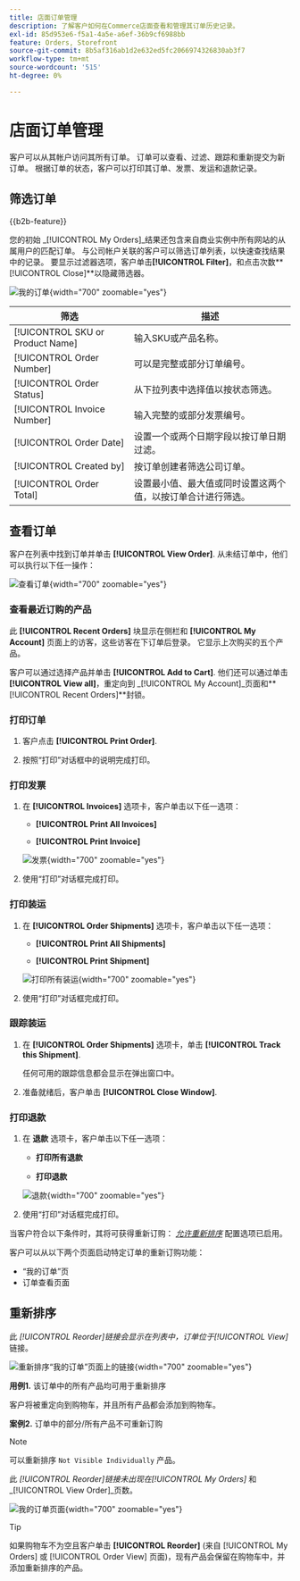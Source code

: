 ```yaml
---
title: 店面订单管理
description: 了解客户如何在Commerce店面查看和管理其订单历史记录。
exl-id: 85d953e6-f5a1-4a5e-a6ef-36b9cf6988bb
feature: Orders, Storefront
source-git-commit: 8b5af316ab1d2e632ed5fc2066974326830ab3f7
workflow-type: tm+mt
source-wordcount: '515'
ht-degree: 0%

---
```


# 店面订单管理

客户可以从其帐户访问其所有订单。 订单可以查看、过滤、跟踪和重新提交为新订单。 根据订单的状态，客户可以打印其订单、发票、发运和退款记录。

## 筛选订单

{{b2b-feature}}

您的初始 _[!UICONTROL My Orders]_结果还包含来自商业实例中所有网站的从属用户的匹配订单。 与公司帐户关联的客户可以筛选订单列表，以快速查找结果中的记录。 要显示过滤器选项，客户单击&#x200B;**[!UICONTROL Filter]**，和点击次数&#x200B;**[!UICONTROL Close]**以隐藏筛选器。

![我的订单](./assets/account-dashboard-my-orders-b2b.png){width="700" zoomable="yes"}

| 筛选 | 描述 |
| ------ | ----------- |
| [!UICONTROL SKU or Product Name] | 输入SKU或产品名称。 |
| [!UICONTROL Order Number] | 可以是完整或部分订单编号。 |
| [!UICONTROL Order Status] | 从下拉列表中选择值以按状态筛选。 |
| [!UICONTROL Invoice Number] | 输入完整的或部分发票编号。 |
| [!UICONTROL Order Date] | 设置一个或两个日期字段以按订单日期过滤。 |
| [!UICONTROL Created by] | 按订单创建者筛选公司订单。 |
| [!UICONTROL Order Total] | 设置最小值、最大值或同时设置这两个值，以按订单合计进行筛选。 |

## 查看订单

客户在列表中找到订单并单击 **[!UICONTROL View Order]**. 从未结订单中，他们可以执行以下任一操作：

![查看订单](./assets/customer-account-order-items-ordered.png){width="700" zoomable="yes"}

### 查看最近订购的产品

此 **[!UICONTROL Recent Orders]** 块显示在侧栏和 **[!UICONTROL My Account]** 页面上的访客，这些访客在下订单后登录。 它显示上次购买的五个产品。

客户可以通过选择产品并单击 **[!UICONTROL Add to Cart]**. 他们还可以通过单击 **[!UICONTROL View all]**，重定向到 _[!UICONTROL My Account]_页面和&#x200B;**[!UICONTROL Recent Orders]**封锁。

### 打印订单

1. 客户点击 **[!UICONTROL Print Order]**.

1. 按照“打印”对话框中的说明完成打印。

### 打印发票

1. 在 **[!UICONTROL Invoices]** 选项卡，客户单击以下任一选项：

   - **[!UICONTROL Print All Invoices]**

   - **[!UICONTROL Print Invoice]**

   ![发票](./assets/customer-account-order-invoices.png){width="700" zoomable="yes"}

1. 使用“打印”对话框完成打印。

### 打印装运

1. 在 **[!UICONTROL Order Shipments]** 选项卡，客户单击以下任一选项：

   - **[!UICONTROL Print All Shipments]**

   - **[!UICONTROL Print Shipment]**

   ![打印所有装运](./assets/customer-account-order-shipments.png){width="700" zoomable="yes"}

1. 使用“打印”对话框完成打印。

### 跟踪装运

1. 在 **[!UICONTROL Order Shipments]** 选项卡，单击 **[!UICONTROL Track this Shipment]**.

   任何可用的跟踪信息都会显示在弹出窗口中。

1. 准备就绪后，客户单击 **[!UICONTROL Close Window]**.

### 打印退款

1. 在 **退款** 选项卡，客户单击以下任一选项：

   - **打印所有退款**

   - **打印退款**

   ![退款](./assets/customer-account-order-refunds.png){width="700" zoomable="yes"}

1. 使用“打印”对话框完成打印。

当客户符合以下条件时，其将可获得重新订购： [_允许重新排序_](reorders-allow.md) 配置选项已启用。

客户可以从以下两个页面启动特定订单的重新订购功能：

- “我的订单”页
- 订单查看页面

## 重新排序

此 _[!UICONTROL Reorder]_链接会显示在列表中，订单位于_[!UICONTROL View]_ 链接。

![重新排序“我的订单”页面上的链接](./assets/account-dashboard-reorder.png){width="700" zoomable="yes"}

**用例1.** 该订单中的所有产品均可用于重新排序

客户将被重定向到购物车，并且所有产品都会添加到购物车。

**案例2.** 订单中的部分/所有产品不可重新订购

>[!NOTE]
>
>可以重新排序 `Not Visible Individually` 产品。

此 _[!UICONTROL Reorder]_链接未出现在_[!UICONTROL My Orders]_ 和 _[!UICONTROL View Order]_页数。

![我的订单页面](./assets/account-dashboard-reorder-grid.png){width="700" zoomable="yes"}

>[!TIP]
>
>如果购物车不为空且客户单击 **[!UICONTROL Reorder]** (来自 [!UICONTROL My Orders] 或 [!UICONTROL Order View] 页面)，现有产品会保留在购物车中，并添加重新排序的产品。
